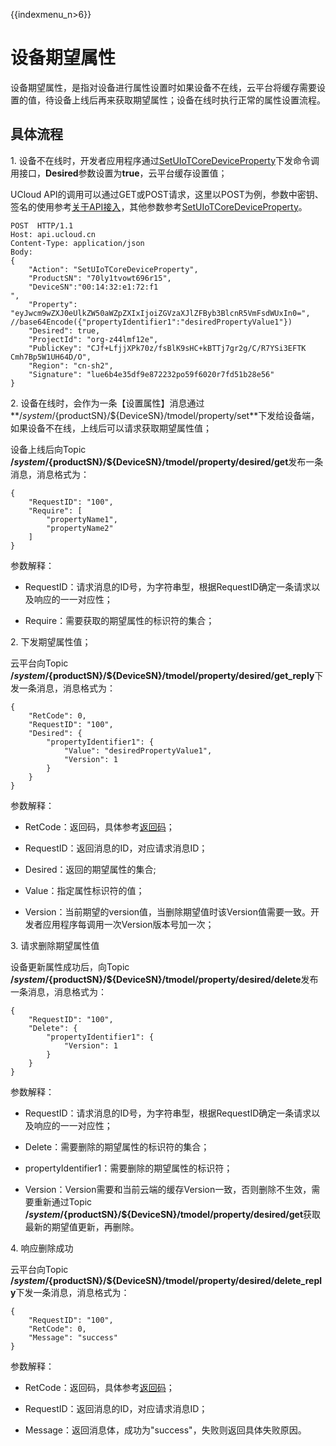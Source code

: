 {{indexmenu_n>6}}

# 设备期望属性

设备期望属性，是指对设备进行属性设置时如果设备不在线，云平台将缓存需要设置的值，待设备上线后再来获取期望属性；设备在线时执行正常的属性设置流程。

## 具体流程

1\. 设备不在线时，开发者应用程序通过[SetUIoTCoreDeviceProperty](../../api_guide/tingmodemgmtapi)下发命令调用接口，**Desired**参数设置为**true**，云平台缓存设置值；   

UCloud API的调用可以通过GET或POST请求，这里以POST为例，参数中密钥、签名的使用参考[关于API接入](../../api_guide/api_list)，其他参数参考[SetUIoTCoreDeviceProperty](../../api_guide/tingmodemgmtapi)。

```
POST  HTTP/1.1
Host: api.ucloud.cn
Content-Type: application/json
Body:
{
	"Action": "SetUIoTCoreDeviceProperty",
	"ProductSN": "70ly1tvowt696r15",
	"DeviceSN":"00:14:32:e1:72:f1
",
	"Property": "eyJwcm9wZXJ0eUlkZW50aWZpZXIxIjoiZGVzaXJlZFByb3BlcnR5VmFsdWUxIn0=", //base64Encode({"propertyIdentifier1":"desiredPropertyValue1"})
	"Desired": true,
	"ProjectId": "org-z44lmf12e",
	"PublicKey": "CJf+LfjjXPk70z/fsBlK9sHC+kBTTj7gr2g/C/R7YSi3EFTK   Cmh7Bp5W1UH64D/O",
	"Region": "cn-sh2",
	"Signature": "lue6b4e35df9e872232po59f6020r7fd51b28e56"
}
```

2\. 设备在线时，会作为一条【设置属性】消息通过**/$system/${productSN}/${DeviceSN}/tmodel/property/set**下发给设备端，如果设备不在线，上线后可以请求获取期望属性值；  

设备上线后向Topic **/$system/${productSN}/${DeviceSN}/tmodel/property/desired/get**发布一条消息，消息格式为：

```
{
	"RequestID": "100",
	"Require": [
		"propertyName1",
		"propertyName2"
	]
}
```

参数解释：

- RequestID：请求消息的ID号，为字符串型，根据RequestID确定一条请求以及响应的一一对应性；

- Require：需要获取的期望属性的标识符的集合；

2\. 下发期望属性值；

云平台向Topic **/$system/${productSN}/${DeviceSN}/tmodel/property/desired/get_reply**下发一条消息，消息格式为：

```
{
	"RetCode": 0,
	"RequestID": "100",
	"Desired": {
		"propertyIdentifier1": {
			"Value": "desiredPropertyValue1",
			"Version": 1
		}
	}
}
```

参数解释：

- RetCode：返回码，具体参考[返回码](../../api_guide/retcode)；

- RequestID：返回消息的ID，对应请求消息ID；

- Desired：返回的期望属性的集合;

- Value：指定属性标识符的值；

- Version：当前期望的version值，当删除期望值时该Version值需要一致。开发者应用程序每调用一次Version版本号加一次；

3\. 请求删除期望属性值

设备更新属性成功后，向Topic **/$system/${productSN}/${DeviceSN}/tmodel/property/desired/delete**发布一条消息，消息格式为：

```
{
	"RequestID": "100",
	"Delete": {
		"propertyIdentifier1": {
			"Version": 1
		}
	}
}
```

参数解释：

- RequestID：请求消息的ID号，为字符串型，根据RequestID确定一条请求以及响应的一一对应性；

- Delete：需要删除的期望属性的标识符的集合；

- propertyIdentifier1：需要删除的期望属性的标识符；

- Version：Version需要和当前云端的缓存Version一致，否则删除不生效，需要重新通过Topic **/$system/${productSN}/${DeviceSN}/tmodel/property/desired/get**获取最新的期望值更新，再删除。

4\. 响应删除成功

云平台向Topic **/$system/${productSN}/${DeviceSN}/tmodel/property/desired/delete_reply**下发一条消息，消息格式为：

```
{
	"RequestID": "100",
	"RetCode": 0,
	"Message": "success"
}
```

参数解释：

- RetCode：返回码，具体参考[返回码](../../api_guide/retcode)；

- RequestID：返回消息的ID，对应请求消息ID；

- Message：返回消息体，成功为"success"，失败则返回具体失败原因。